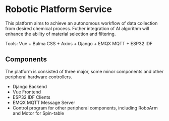 # Robotic Platform Service

This platform aims to achieve an autonomous workflow of data collection from desired chemical process. Futher integration of AI algorithm will enhance the ability of material selection and filtering.

Tools: Vue + Bulma CSS + Axios + Django + EMQX MQTT + ESP32 IDF

## Components

The platform is consisted of three major, some minor components and other peripheral hardware controllers.

- Django Backend
- Vue Frontend
- ESP32 IDF Clients
- EMQX MQTT Message Server
- Control program for other peripheral components, including RoboArm and Motor for Spin-table
